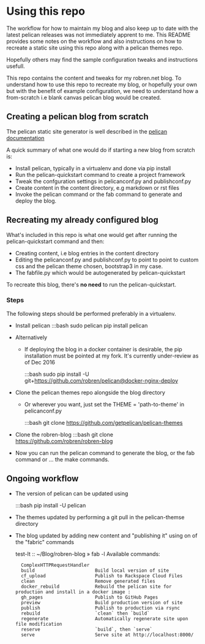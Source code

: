 # Using this repo

The workflow for how to maintain my blog and also keep up to date with the
latest pelican releases was not immediately apprent to me. This README
provides some notes on the workflow and also instructions on how to recreate
a static site using this repo along with a pelican themes repo.

Hopefully others may find the sample configuration tweaks and instructions
usefull.

This repo contains the content and tweaks for my robren.net blog. To
understand how to use this repo to recreate my blog, or hopefully your own but
with the benefit of example configuration, we need to understand how a
from-scratch i.e blank canvas  pelican blog would be created.

## Creating a  pelican blog from scratch

The pelican static site generator is well described in the [pelican documentation](http://docs.getpelican.com/en/3.7.0/index.html)

A quick summary of what one would do if starting a new blog from scratch is:

- Install pelican, typically in a virtualenv and done via pip install
- Run the pelican-quickstart command to create a project framework
- Tweak the confguration settings in pelicanconf.py and publishconf.py
- Create content in the content directory, e.g markdown or rst files
- Invoke the pelican command or the fab command to generate and deploy the
  blog.

## Recreating my already configured blog

What's included in this repo is what one would get after running the
pelican-quickstart command and then:

- Creating content, i.e blog entries in the content directory
- Editing the pelicanconf.py and publishconf.py to point to point to custom
  css and the pelican theme chosen, bootstrap3 in my case.
- The fabfile.py which would be autogenerated by pelican-quickstart

To recreate this blog, there's **no need** to run the pelican-quickstart.

### Steps

The following steps should be performed preferably in a virtualenv.

- Install pelican 
    :::bash
    sudo pelican pip install pelican

- Alternatively
    - If deploying the blog in a docker container is desirable, the pip
    installation must be pointed at my fork. It's currently under-review as of Dec 2016 

        :::bash
        sudo pip install -U git+https://github.com/robren/pelican@docker-nginx-deploy

- Clone the pelican themes repo alongside the  blog directory
  - Or wherever you want, just set the THEME = 'path-to-theme' in pelicanconf.py

    :::bash
    git clone  https://github.com/getpelican/pelican-themes 

- Clone the robren-blog
    :::bash
    git clone https://github.com/robren/robren-blog

- Now you can run the pelican command to generate the blog, or the fab command
  or ... the make commands.

## Ongoing workflow

- The version of pelican can be updated using

    :::bash
    pip install -U pelican

- The themes updated by performing a git pull in the pelican-themse directory

- The blog updated by adding new content and "publishing it" using on of the "fabric" commands

	test-lt :: ~/Blog/robren-blog » fab -l
	Available commands:

		ComplexHTTPRequestHandler
		build                      Build local version of site
		cf_upload                  Publish to Rackspace Cloud Files
		clean                      Remove generated files
		docker_rebuild             Rebuild the pelican site for production and install in a docker image :
		gh_pages                   Publish to GitHub Pages
		preview                    Build production version of site
		publish                    Publish to production via rsync
		rebuild                    `clean` then `build`
		regenerate                 Automatically regenerate site upon file modification
		reserve                    `build`, then `serve`
		serve                      Serve site at http://localhost:8000/




